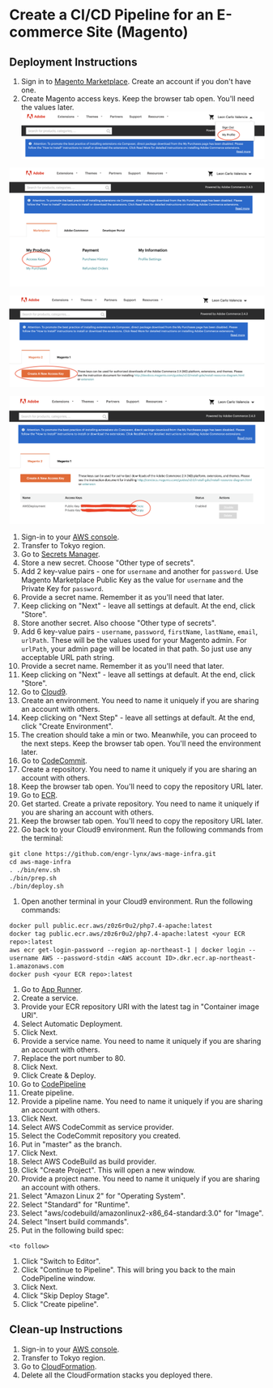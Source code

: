 # Create a CI/CD Pipeline for an E-commerce Site (Magento)

## Deployment Instructions

1. Sign in to [Magento Marketplace](https://marketplace.magento.com/). Create an account if you don't have one.
1. Create Magento access keys. Keep the browser tab open. You'll need the values later.
![Magento Marketplace Screen 1](/mp1.png "Magento Marketplace Screen 1")

![Magento Marketplace Screen 2](/mp2.png "Magento Marketplace Screen 2")

![Magento Marketplace Screen 3](/mp3.png "Magento Marketplace Screen 3")

![Magento Marketplace Screen 4](/mp4.png "Magento Marketplace Screen 4")

1. Sign-in to your [AWS console](https://console.aws.amazon.com/).
1. Transfer to Tokyo region.
1. Go to [Secrets Manager](https://ap-northeast-1.console.aws.amazon.com/secretsmanager/home).
1. Store a new secret. Choose "Other type of secrets".
1. Add 2 key-value pairs - one for `username` and another for `password`. Use Magento Marketplace Public Key as the value for `username` and the Private Key for `password`.
1. Provide a secret name. Remember it as you'll need that later.
1. Keep clicking on "Next" - leave all settings at default. At the end, click "Store".
1. Store another secret. Also choose "Other type of secrets".
1. Add 6 key-value pairs - `username`, `password`, `firstName`, `lastName`, `email`, `urlPath`. These will be the values used for your Magento admin. For `urlPath`, your admin page will be located in that path. So just use any acceptable URL path string.
1. Provide a secret name. Remember it as you'll need that later.
1. Keep clicking on "Next" - leave all settings at default. At the end, click "Store".
1. Go to [Cloud9](https://ap-northeast-1.console.aws.amazon.com/cloud9/home/product).
1. Create an environment. You need to name it uniquely if you are sharing an account with others.
1. Keep clicking on "Next Step" - leave all settings at default. At the end, click "Create Environment".
1. The creation should take a min or two. Meanwhile, you can proceed to the next steps. Keep the browser tab open. You'll need the environment later.
1. Go to [CodeCommit](https://ap-northeast-1.console.aws.amazon.com/codesuite/codecommit/start).
1. Create a repository. You need to name it uniquely if you are sharing an account with others.
1. Keep the browser tab open. You'll need to copy the repository URL later.
1. Go to [ECR](https://ap-northeast-1.console.aws.amazon.com/ecr/get-started).
1. Get started. Create a private repository. You need to name it uniquely if you are sharing an account with others.
1. Keep the browser tab open. You'll need to copy the repository URL later.
1. Go back to your Cloud9 environment. Run the following commands from the terminal:
```
git clone https://github.com/engr-lynx/aws-mage-infra.git
cd aws-mage-infra
. ./bin/env.sh
./bin/prep.sh
./bin/deploy.sh
```
1. Open another terminal in your Cloud9 environment. Run the following commands:
```
docker pull public.ecr.aws/z0z6r0u2/php7.4-apache:latest
docker tag public.ecr.aws/z0z6r0u2/php7.4-apache:latest <your ECR repo>:latest
aws ecr get-login-password --region ap-northeast-1 | docker login --username AWS --password-stdin <AWS account ID>.dkr.ecr.ap-northeast-1.amazonaws.com
docker push <your ECR repo>:latest
```
1. Go to [App Runner](https://ap-northeast-1.console.aws.amazon.com/apprunner/home).
1. Create a service.
1. Provide your ECR repository URI with the latest tag in "Container image URI".
1. Select Automatic Deployment.
1. Click Next.
1. Provide a service name. You need to name it uniquely if you are sharing an account with others.
1. Replace the port number to 80.
1. Click Next.
1. Click Create & Deploy.
1. Go to [CodePipeline](https://ap-northeast-1.console.aws.amazon.com/codesuite/codepipeline/start)
1. Create pipeline.
1. Provide a pipeline name. You need to name it uniquely if you are sharing an account with others.
1. Click Next.
1. Select AWS CodeCommit as service provider.
1. Select the CodeCommit repository you created.
1. Put in "master" as the branch.
1. Click Next.
1. Select AWS CodeBuild as build provider.
1. Click "Create Project". This will open a new window.
1. Provide a project name. You need to name it uniquely if you are sharing an account with others.
1. Select "Amazon Linux 2" for "Operating System".
1. Select "Standard" for "Runtime".
1. Select "aws/codebuild/amazonlinux2-x86_64-standard:3.0" for "Image".
1. Select "Insert build commands".
1. Put in the following build spec:
```
<to follow>
```
1. Click "Switch to Editor".
1. Click "Continue to Pipeline". This will bring you back to the main CodePipeline window.
1. Click Next.
1. Click "Skip Deploy Stage".
1. Click "Create pipeline".

## Clean-up Instructions

1. Sign-in to your [AWS console](https://console.aws.amazon.com/).
1. Transfer to Tokyo region.
1. Go to [CloudFormation](https://ap-northeast-1.console.aws.amazon.com/cloudformation/home?region=ap-northeast-1).
1. Delete all the CloudFormation stacks you deployed there.
